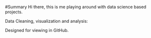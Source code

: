 #Summary 
Hi there, this is me playing around with data science based projects.


Data Cleaning, visualization and analysis:


Designed for viewing in GitHub.
